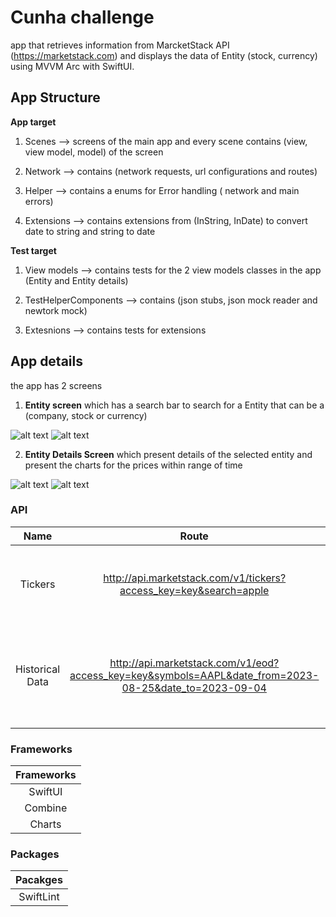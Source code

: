 # Cunha challenge

app that retrieves information from MarcketStack API (https://marketstack.com) and displays the data of Entity (stock, currency) using MVVM Arc with SwiftUI. 

## App Structure 

**App target**

1. Scenes --> screens of the main app and every scene contains (view, view model, model) of the screen

2. Network --> contains (network requests, url configurations  and routes) 

3. Helper --> contains a enums for Error handling ( network and main errors)

4. Extensions --> contains extensions from (InString, InDate) to convert date to string and string to date


**Test target**

1. View models --> contains tests for the 2 view models classes in the app (Entity and Entity details)

2. TestHelperComponents --> contains (json stubs, json mock reader and newtork mock)

3. Extesnions --> contains tests for extensions


## App details 

the app has 2 screens 

1. **Entity screen** which has a search bar to search for a Entity that can be a (company, stock or currency)

![alt text](https://yourimageshare.com/ib/VmI6L6RPdg.webp)
![alt text](https://yourimageshare.com/ib/iNB5ia4bH3.webp)


2. **Entity Details Screen** which present details of the selected entity and present the charts for the prices within range of time 

![alt text](https://yourimageshare.com/ib/uo4wSvsdtK.webp)
![alt text](https://yourimageshare.com/ib/71yWLsNG52.webp)

### API
| Name | Route | description |
| :-----------: | :-----------: | :-----------: | 
| Tickers | http://api.marketstack.com/v1/tickers?access_key=key&search=apple | used to search for entities ( currency, stocks, company) |
| Historical Data | http://api.marketstack.com/v1/eod?access_key=key&symbols=AAPL&date_from=2023-08-25&date_to=2023-09-04 | used to search for historical data to represeent it on charts within date range |

### Frameworks
| Frameworks |
| :-----------: |
| SwiftUI |
| Combine | 
| Charts |
### Packages
| Pacakges |
| :-----------: |
| SwiftLint |




